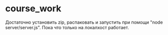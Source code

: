 # course_work

Достаточно установить zip, распаковать и запустить при помощи "node server/server.js".
Пока что только на локалхост работает.
